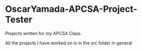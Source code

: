 # OscarYamada-APCSA-Project-Tester
Projects written for my APCSA Class.

All the projects I have worked on is in the src folder in general
